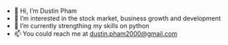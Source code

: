 - 👋 Hi, I’m Dustin Pham
- 👀 I’m interested in the stock market, business growth and development
- 🌱 I’m currently strengthing my skills on python
- 📫 You could reach me at dustin.pham2000@gmail.com

<!---
NitsudP/NitsudP is a ✨ special ✨ repository because its `README.md` (this file) appears on your GitHub profile.
You can click the Preview link to take a look at your changes.
--->
